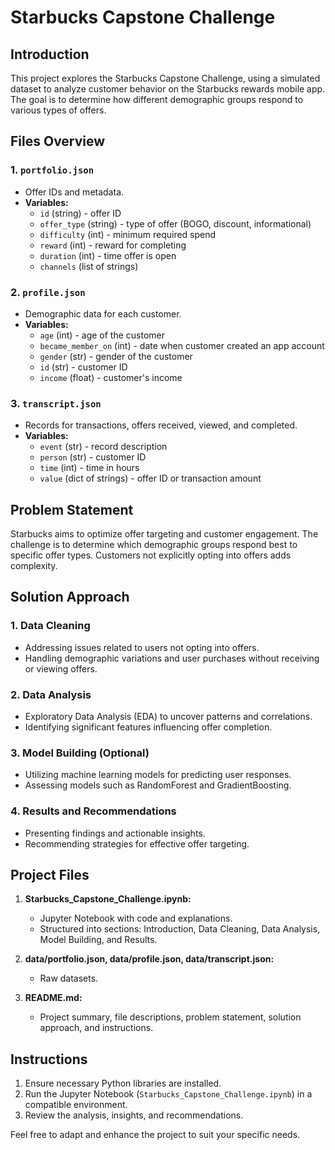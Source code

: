 # Starbucks Capstone Challenge

## Introduction
This project explores the Starbucks Capstone Challenge, using a simulated dataset to analyze customer behavior on the Starbucks rewards mobile app. The goal is to determine how different demographic groups respond to various types of offers.

## Files Overview

### 1. `portfolio.json`
- Offer IDs and metadata.
- **Variables:**
  - `id` (string) - offer ID
  - `offer_type` (string) - type of offer (BOGO, discount, informational)
  - `difficulty` (int) - minimum required spend
  - `reward` (int) - reward for completing
  - `duration` (int) - time offer is open
  - `channels` (list of strings)

### 2. `profile.json`
- Demographic data for each customer.
- **Variables:**
  - `age` (int) - age of the customer
  - `became_member_on` (int) - date when customer created an app account
  - `gender` (str) - gender of the customer
  - `id` (str) - customer ID
  - `income` (float) - customer's income

### 3. `transcript.json`
- Records for transactions, offers received, viewed, and completed.
- **Variables:**
  - `event` (str) - record description
  - `person` (str) - customer ID
  - `time` (int) - time in hours
  - `value` (dict of strings) - offer ID or transaction amount

## Problem Statement
Starbucks aims to optimize offer targeting and customer engagement. The challenge is to determine which demographic groups respond best to specific offer types. Customers not explicitly opting into offers adds complexity.

## Solution Approach

### 1. Data Cleaning
- Addressing issues related to users not opting into offers.
- Handling demographic variations and user purchases without receiving or viewing offers.

### 2. Data Analysis
- Exploratory Data Analysis (EDA) to uncover patterns and correlations.
- Identifying significant features influencing offer completion.

### 3. Model Building (Optional)
- Utilizing machine learning models for predicting user responses.
- Assessing models such as RandomForest and GradientBoosting.

### 4. Results and Recommendations
- Presenting findings and actionable insights.
- Recommending strategies for effective offer targeting.

## Project Files

1. **Starbucks_Capstone_Challenge.ipynb:**
   - Jupyter Notebook with code and explanations.
   - Structured into sections: Introduction, Data Cleaning, Data Analysis, Model Building, and Results.

2. **data/portfolio.json, data/profile.json, data/transcript.json:**
   - Raw datasets.

3. **README.md:**
   - Project summary, file descriptions, problem statement, solution approach, and instructions.

## Instructions
1. Ensure necessary Python libraries are installed.
2. Run the Jupyter Notebook (`Starbucks_Capstone_Challenge.ipynb`) in a compatible environment.
3. Review the analysis, insights, and recommendations.

Feel free to adapt and enhance the project to suit your specific needs.
